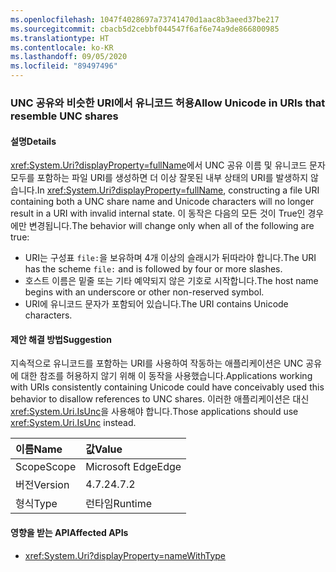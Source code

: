 ```yaml
---
ms.openlocfilehash: 1047f4028697a73741470d1aac8b3aeed37be217
ms.sourcegitcommit: cbacb5d2cebbf044547f6af6e74a9de866800985
ms.translationtype: HT
ms.contentlocale: ko-KR
ms.lasthandoff: 09/05/2020
ms.locfileid: "89497496"
---
```

### <a name="allow-unicode-in-uris-that-resemble-unc-shares"></a><span data-ttu-id="18487-101">UNC 공유와 비슷한 URI에서 유니코드 허용</span><span class="sxs-lookup"><span data-stu-id="18487-101">Allow Unicode in URIs that resemble UNC shares</span></span>

#### <a name="details"></a><span data-ttu-id="18487-102">설명</span><span class="sxs-lookup"><span data-stu-id="18487-102">Details</span></span>

<span data-ttu-id="18487-103"><xref:System.Uri?displayProperty=fullName>에서 UNC 공유 이름 및 유니코드 문자 모두를 포함하는 파일 URI를 생성하면 더 이상 잘못된 내부 상태의 URI를 발생하지 않습니다.</span><span class="sxs-lookup"><span data-stu-id="18487-103">In <xref:System.Uri?displayProperty=fullName>, constructing a file URI containing both a UNC share name and Unicode characters will no longer result in a URI with invalid internal state.</span></span> <span data-ttu-id="18487-104">이 동작은 다음의 모든 것이 True인 경우에만 변경됩니다.</span><span class="sxs-lookup"><span data-stu-id="18487-104">The behavior will change only when all of the following are true:</span></span><ul><li><span data-ttu-id="18487-105">URI는 구성표 <code>file:</code>을 보유하며 4개 이상의 슬래시가 뒤따라야 합니다.</span><span class="sxs-lookup"><span data-stu-id="18487-105">The URI has the scheme <code>file:</code> and is followed by four or more slashes.</span></span></li><li><span data-ttu-id="18487-106">호스트 이름은 밑줄 또는 기타 예약되지 않은 기호로 시작합니다.</span><span class="sxs-lookup"><span data-stu-id="18487-106">The host name begins with an underscore or other non-reserved symbol.</span></span></li><li><span data-ttu-id="18487-107">URI에 유니코드 문자가 포함되어 있습니다.</span><span class="sxs-lookup"><span data-stu-id="18487-107">The URI contains Unicode characters.</span></span></li></ul>

#### <a name="suggestion"></a><span data-ttu-id="18487-108">제안 해결 방법</span><span class="sxs-lookup"><span data-stu-id="18487-108">Suggestion</span></span>

<span data-ttu-id="18487-109">지속적으로 유니코드를 포함하는 URI를 사용하여 작동하는 애플리케이션은 UNC 공유에 대한 참조를 허용하지 않기 위해 이 동작을 사용했습니다.</span><span class="sxs-lookup"><span data-stu-id="18487-109">Applications working with URIs consistently containing Unicode could have conceivably used this behavior to disallow references to UNC shares.</span></span> <span data-ttu-id="18487-110">이러한 애플리케이션은 대신 <xref:System.Uri.IsUnc>을 사용해야 합니다.</span><span class="sxs-lookup"><span data-stu-id="18487-110">Those applications should use <xref:System.Uri.IsUnc> instead.</span></span>

| <span data-ttu-id="18487-111">이름</span><span class="sxs-lookup"><span data-stu-id="18487-111">Name</span></span>    | <span data-ttu-id="18487-112">값</span><span class="sxs-lookup"><span data-stu-id="18487-112">Value</span></span>       |
|:--------|:------------|
| <span data-ttu-id="18487-113">Scope</span><span class="sxs-lookup"><span data-stu-id="18487-113">Scope</span></span>   |<span data-ttu-id="18487-114">Microsoft Edge</span><span class="sxs-lookup"><span data-stu-id="18487-114">Edge</span></span>|
|<span data-ttu-id="18487-115">버전</span><span class="sxs-lookup"><span data-stu-id="18487-115">Version</span></span>|<span data-ttu-id="18487-116">4.7.2</span><span class="sxs-lookup"><span data-stu-id="18487-116">4.7.2</span></span>|
|<span data-ttu-id="18487-117">형식</span><span class="sxs-lookup"><span data-stu-id="18487-117">Type</span></span>|<span data-ttu-id="18487-118">런타임</span><span class="sxs-lookup"><span data-stu-id="18487-118">Runtime</span></span>|

#### <a name="affected-apis"></a><span data-ttu-id="18487-119">영향을 받는 API</span><span class="sxs-lookup"><span data-stu-id="18487-119">Affected APIs</span></span>

- <xref:System.Uri?displayProperty=nameWithType>

<!--

#### Affected APIs

- `T:System.Uri`

-->

